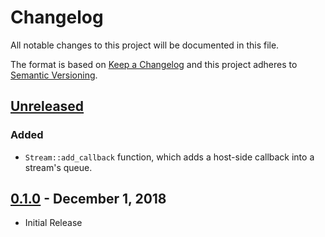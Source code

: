 # Changelog
All notable changes to this project will be documented in this file.

The format is based on [Keep a Changelog](http://keepachangelog.com/en/1.0.0/)
and this project adheres to [Semantic Versioning](http://semver.org/spec/v2.0.0.html).

## [Unreleased]
### Added
- `Stream::add_callback` function, which adds a host-side callback into a stream's queue.

## [0.1.0] - December 1, 2018
- Initial Release


[Unreleased]: https://github.com/bheisler/RustaCUDA/compare/0.1.0...HEAD
[0.1.0]: https://github.com/bheisler/RustaCUDA/compare/5e6d7bd...0.1.0
